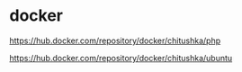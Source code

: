 # docker

https://hub.docker.com/repository/docker/chitushka/php

https://hub.docker.com/repository/docker/chitushka/ubuntu
